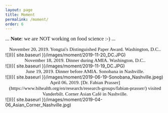 ```yaml
---
layout: page
title: Moment
permalink: /moment/
order: 6
---
```


<!-- 
<span style="font-family:Papyrus; font-size:1.2em;">... Research is merely a life that we choose, no magic and no difference from any other job. If you really want me to pick something, I would say we sacrifce leisure for something that we call freedom, a freedeom that we _believe_ to do whatever we want, but unfortunately, is a biggest "lie" ever told :-)...  We alway try to not blend our life with work...  Research, as [Dr. Daniel Fabbri](https://www.vumc.org/dbmi/person/daniel-fabbri-phd) once told me, is something that makes you feel that you are working on a Saturday but everyday looks like a Saturday :-)... We are always used to what we used to be, but forget who we are ... Cherish every moment that we were once **together**, talking, smiling, and doing something that we believe can change the world, no matter how tiny it is ... <br>... **Note**: we are NOT working on food science :-) ...</span>
-->


<span style="font-family:Papyrus; font-size:1.2em;">... **Note**: we are NOT working on food science :-) ...</span>

<div align="center"><span style="font-family:Papyrus; font-size:1.1em;">November 20, 2019. Yongtai's Distinguished Paper Award. Washington, D.C..</span></div>
![]({{ site.baseurl }}/images/moment/2019-11-20_DC.JPG)

<br>
<div align="center"><span style="font-family:Papyrus; font-size:1.1em;">November 18, 2019. Dinner during AMIA. Washington, D.C..</span></div>
![]({{ site.baseurl }}/images/moment/2019-11-19_DC.JPG)

<br>
<div align="center"><span style="font-family:Papyrus; font-size:1.1em;">June 19, 2019. Dinner before AMIA. Sonobana in Nashville.</span></div>
![]({{ site.baseurl }}/images/moment/2019-06-19-Sonobana_Nashville.jpeg)

<br>
<div align="center"><span style="font-family:Papyrus; font-size:1.1em;">April 06, 2019. [Dr. Fabian Prasser](https://www.bihealth.org/en/research/research-groups/fabian-prasser/) visited Vanderbilt. Corner Asian Café in Nashville.</span></div>
![]({{ site.baseurl }}/images/moment/2019-04-06_Asian_Corner_Nashville.jpg)
